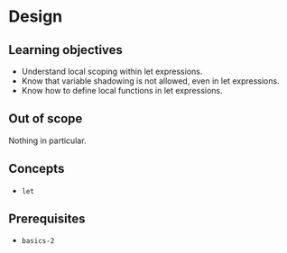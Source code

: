 # Design

## Learning objectives

- Understand local scoping within let expressions.
- Know that variable shadowing is not allowed, even in let expressions.
- Know how to define local functions in let expressions.

## Out of scope

Nothing in particular.

## Concepts

- `let`

## Prerequisites

- `basics-2`
